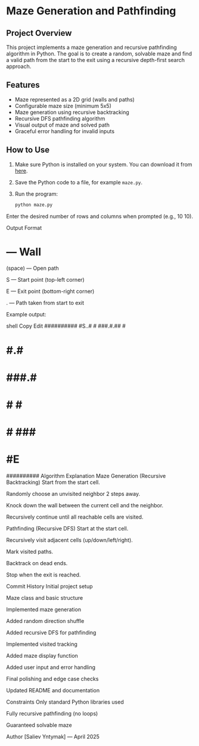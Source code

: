 # Maze Generation and Pathfinding

## Project Overview
This project implements a maze generation and recursive pathfinding algorithm in Python. The goal is to create a random, solvable maze and find a valid path from the start to the exit using a recursive depth-first search approach.

## Features
- Maze represented as a 2D grid (walls and paths)
- Configurable maze size (minimum 5x5)
- Maze generation using recursive backtracking
- Recursive DFS pathfinding algorithm
- Visual output of maze and solved path
- Graceful error handling for invalid inputs

## How to Use
1. Make sure Python is installed on your system. You can download it from [here](https://www.python.org/downloads/).
   
2. Save the Python code to a file, for example `maze.py`.

3. Run the program:
   ```bash
   python maze.py
Enter the desired number of rows and columns when prompted (e.g., 10 10).

Output Format
# — Wall

(space) — Open path

S — Start point (top-left corner)

E — Exit point (bottom-right corner)

. — Path taken from start to exit

Example output:

shell
Copy
Edit
##########
#S..#    #
###.#.## #
#   #.#  #
# ###.# ##
# #   #  #
# # ### ##
#     #E #
##########
Algorithm Explanation
Maze Generation (Recursive Backtracking)
Start from the start cell.

Randomly choose an unvisited neighbor 2 steps away.

Knock down the wall between the current cell and the neighbor.

Recursively continue until all reachable cells are visited.

Pathfinding (Recursive DFS)
Start at the start cell.

Recursively visit adjacent cells (up/down/left/right).

Mark visited paths.

Backtrack on dead ends.

Stop when the exit is reached.

Commit History 
Initial project setup

Maze class and basic structure

Implemented maze generation

Added random direction shuffle

Added recursive DFS for pathfinding

Implemented visited tracking

Added maze display function

Added user input and error handling

Final polishing and edge case checks

Updated README and documentation

Constraints
Only standard Python libraries used

Fully recursive pathfinding (no loops)

Guaranteed solvable maze

Author
[Saliev Yntymak] — April 2025
